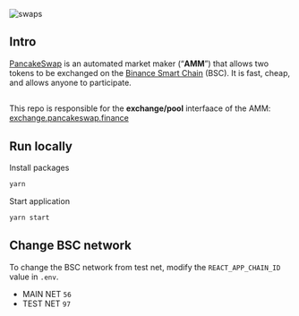 ![swaps](https://swaps.vercel.app/images/Swaps.png)

## Intro

[PancakeSwap](https://pancakeswap.finance/) is an automated market maker (“**AMM**”) that allows two tokens to be exchanged on the [Binance Smart Chain](https://www.binance.org/en/smartChain) (BSC). It is fast, cheap, and allows anyone to participate.

##

This repo is responsible for the **exchange/pool** interfaace of the AMM: [exchange.pancakeswap.finance](https://exchange.pancakeswap.finance/)

## Run locally

Install packages

```js
yarn
```

Start application

```js
yarn start
```

## Change BSC network

To change the BSC network from test net, modify the `REACT_APP_CHAIN_ID` value in `.env`.

- MAIN NET `56`
- TEST NET `97`